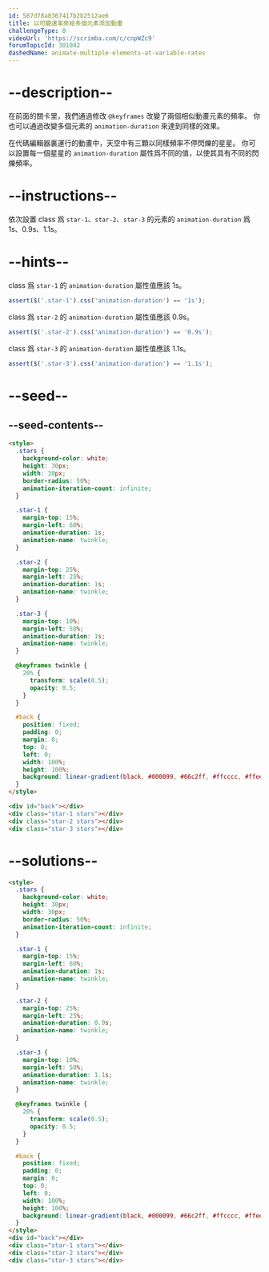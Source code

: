 ```yaml
---
id: 587d78a8367417b2b2512ae6
title: 以可變速率來給多個元素添加動畫
challengeType: 0
videoUrl: 'https://scrimba.com/c/cnpWZc9'
forumTopicId: 301042
dashedName: animate-multiple-elements-at-variable-rates
---
```


# --description--

在前面的關卡里，我們通過修改 `@keyframes` 改變了兩個相似動畫元素的頻率。 你也可以通過改變多個元素的 `animation-duration` 來達到同樣的效果。

在代碼編輯器裏運行的動畫中，天空中有三顆以同樣頻率不停閃爍的星星。 你可以設置每一個星星的 `animation-duration` 屬性爲不同的值，以使其具有不同的閃爍頻率。

# --instructions--

依次設置 class 爲 `star-1`、`star-2`、`star-3` 的元素的 `animation-duration` 爲 1s、0.9s、1.1s。

# --hints--

class 爲 `star-1` 的 `animation-duration` 屬性值應該 1s。

```js
assert($('.star-1').css('animation-duration') == '1s');
```

class 爲 `star-2` 的 `animation-duration` 屬性值應該 0.9s。

```js
assert($('.star-2').css('animation-duration') == '0.9s');
```

class 爲 `star-3` 的 `animation-duration` 屬性值應該 1.1s。

```js
assert($('.star-3').css('animation-duration') == '1.1s');
```

# --seed--

## --seed-contents--

```html
<style>
  .stars {
    background-color: white;
    height: 30px;
    width: 30px;
    border-radius: 50%;
    animation-iteration-count: infinite;
  }

  .star-1 {
    margin-top: 15%;
    margin-left: 60%;
    animation-duration: 1s;
    animation-name: twinkle;
  }

  .star-2 {
    margin-top: 25%;
    margin-left: 25%;
    animation-duration: 1s;
    animation-name: twinkle;
  }

  .star-3 {
    margin-top: 10%;
    margin-left: 50%;
    animation-duration: 1s;
    animation-name: twinkle;
  }

  @keyframes twinkle {
    20% {
      transform: scale(0.5);
      opacity: 0.5;
    }
  }

  #back {
    position: fixed;
    padding: 0;
    margin: 0;
    top: 0;
    left: 0;
    width: 100%;
    height: 100%;
    background: linear-gradient(black, #000099, #66c2ff, #ffcccc, #ffeee6);
  }
</style>

<div id="back"></div>
<div class="star-1 stars"></div>
<div class="star-2 stars"></div>
<div class="star-3 stars"></div>
```

# --solutions--

```html
<style>
  .stars {
    background-color: white;
    height: 30px;
    width: 30px;
    border-radius: 50%;
    animation-iteration-count: infinite;
  }

  .star-1 {
    margin-top: 15%;
    margin-left: 60%;
    animation-duration: 1s;
    animation-name: twinkle;
  }

  .star-2 {
    margin-top: 25%;
    margin-left: 25%;
    animation-duration: 0.9s;
    animation-name: twinkle;
  }

  .star-3 {
    margin-top: 10%;
    margin-left: 50%;
    animation-duration: 1.1s;
    animation-name: twinkle;
  }

  @keyframes twinkle {
    20% {
      transform: scale(0.5);
      opacity: 0.5;
    }
  }

  #back {
    position: fixed;
    padding: 0;
    margin: 0;
    top: 0;
    left: 0;
    width: 100%;
    height: 100%;
    background: linear-gradient(black, #000099, #66c2ff, #ffcccc, #ffeee6);
  }
</style>
<div id="back"></div>
<div class="star-1 stars"></div>
<div class="star-2 stars"></div>
<div class="star-3 stars"></div>
```

